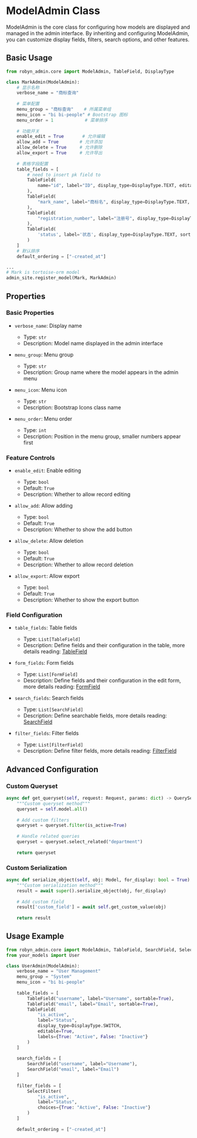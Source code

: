 # ModelAdmin Class

ModelAdmin is the core class for configuring how models are displayed and managed in the admin interface. By inheriting and configuring ModelAdmin, you can customize display fields, filters, search options, and other features.

## Basic Usage

```python
from robyn_admin.core import ModelAdmin, TableField, DisplayType

class MarkAdmin(ModelAdmin):
    # 显示名称
    verbose_name = "商标查询"
    
    # 菜单配置
    menu_group = "商标查询"    # 所属菜单组
    menu_icon = "bi bi-people" # Bootstrap 图标
    menu_order = 1            # 菜单排序
    
    # 功能开关
    enable_edit = True       # 允许编辑
    allow_add = True        # 允许添加
    allow_delete = True     # 允许删除
    allow_export = True     # 允许导出
    
    # 表格字段配置
    table_fields = [
        # need to insert pk field to
        TableField(
            name="id", label="ID", display_type=DisplayType.TEXT, editable=False, hidden=True
        ),
        TableField(
            "mark_name", label="商标名", display_type=DisplayType.TEXT, sortable=True, formatter=lambda x: str(x)
        ),
        TableField(
            "registration_number", label="注册号", display_type=DisplayType.TEXT, sortable=True, formatter=lambda x:  str(x) if x else None
        ),
        TableField(
            'status', label='状态', display_type=DisplayType.TEXT, sortable=True, formatter=lambda x: str(x)
        )
    ]
    # 默认排序
    default_ordering = ["-created_at"]

...
# Mark is tortoise-orm model
admin_site.register_model(Mark, MarkAdmin)
```

## Properties

### Basic Properties

- `verbose_name`: Display name
    - Type: `str`
    - Description: Model name displayed in the admin interface

- `menu_group`: Menu group
    - Type: `str`
    - Description: Group name where the model appears in the admin menu

- `menu_icon`: Menu icon
    - Type: `str`
    - Description: Bootstrap Icons class name

- `menu_order`: Menu order
    - Type: `int`
    - Description: Position in the menu group, smaller numbers appear first

### Feature Controls

- `enable_edit`: Enable editing
    - Type: `bool`
    - Default: `True`
    - Description: Whether to allow record editing

- `allow_add`: Allow adding
    - Type: `bool`
    - Default: `True`
    - Description: Whether to show the add button

- `allow_delete`: Allow deletion
    - Type: `bool`
    - Default: `True`
    - Description: Whether to allow record deletion

- `allow_export`: Allow export
    - Type: `bool`
    - Default: `True`
    - Description: Whether to show the export button

### Field Configuration

- `table_fields`: Table fields
    - Type: `List[TableField]`
    - Description: Define fields and their configuration in the table, more details reading: [TableField](/en/components/table_field/)

- `form_fields`: Form fields
    - Type: `List[FormField]`
    - Description: Define fields and their configuration in the edit form, more details reading: [FormField](/en/components/form_field/)

- `search_fields`: Search fields
    - Type: `List[SearchField]`
    - Description: Define searchable fields, more details reading: [SearchField](/en/components/search_field/)

- `filter_fields`: Filter fields
    - Type: `List[FilterField]`
    - Description: Define filter fields, more details reading: [FilterField](/en/components/filter_field/)

## Advanced Configuration

### Custom Queryset

```python
async def get_queryset(self, request: Request, params: dict) -> QuerySet:
    """Custom queryset method"""
    queryset = self.model.all()
    
    # Add custom filters
    queryset = queryset.filter(is_active=True)
    
    # Handle related queries
    queryset = queryset.select_related("department")
    
    return queryset
```

### Custom Serialization

```python
async def serialize_object(self, obj: Model, for_display: bool = True) -> dict:
    """Custom serialization method"""
    result = await super().serialize_object(obj, for_display)
    
    # Add custom field
    result['custom_field'] = await self.get_custom_value(obj)
    
    return result
```

## Usage Example

```python
from robyn_admin.core import ModelAdmin, TableField, SearchField, SelectFilter
from your_models import User

class UserAdmin(ModelAdmin):
    verbose_name = "User Management"
    menu_group = "System"
    menu_icon = "bi bi-people"
    
    table_fields = [
        TableField("username", label="Username", sortable=True),
        TableField("email", label="Email", sortable=True),
        TableField(
            "is_active", 
            label="Status",
            display_type=DisplayType.SWITCH,
            editable=True,
            labels={True: "Active", False: "Inactive"}
        )
    ]
    
    search_fields = [
        SearchField("username", label="Username"),
        SearchField("email", label="Email")
    ]
    
    filter_fields = [
        SelectFilter(
            "is_active",
            label="Status",
            choices={True: "Active", False: "Inactive"}
        )
    ]
    
    default_ordering = ["-created_at"]
```
